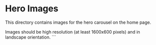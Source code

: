 # Hero Images

This directory contains images for the hero carousel on the home page.

Images should be high resolution (at least 1600x600 pixels) and in landscape orientation.
\`\`\`